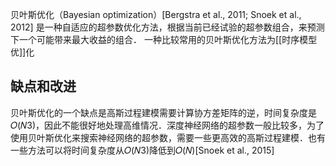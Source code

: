 贝叶斯优化（Bayesian optimization）\[Bergstra et al., 2011; Snoek et al., 2012] 是一种自适应的超参数优化方法，根据当前已经试验的超参数组合，来预测下一个可能带来最大收益的组合．
一种比较常用的贝叶斯优化方法为[[时序模型优]]化

## 缺点和改进
贝叶斯优化的一个缺点是高斯过程建模需要计算协方差矩阵的逆，时间复杂度是 𝑂(𝑁3)，因此不能很好地处理高维情况．深度神经网络的超参数一般比较多，为了使用贝叶斯优化来搜索神经网络的超参数，需要一些更高效的高斯过程建模．也有一些方法可以将时间复杂度从𝑂(𝑁3)降低到𝑂(𝑁)[Snoek et al., 2015]
